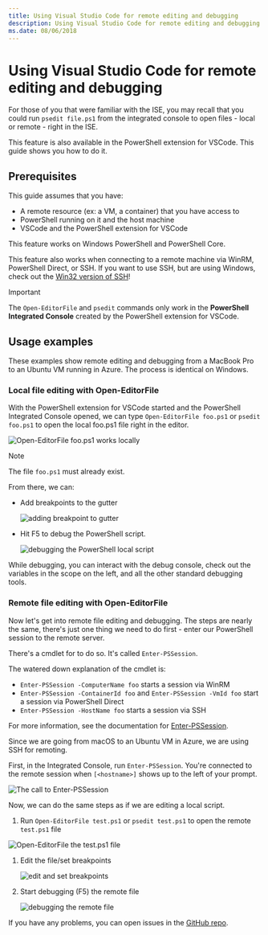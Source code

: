 ```yaml
---
title: Using Visual Studio Code for remote editing and debugging
description: Using Visual Studio Code for remote editing and debugging
ms.date: 08/06/2018
---
```

# Using Visual Studio Code for remote editing and debugging

For those of you that were familiar with the ISE, you may recall that you could run
`psedit file.ps1` from the integrated console to open files - local or remote - right in the ISE.

This feature is also available in the PowerShell extension for VSCode. This guide shows you how to
do it.

## Prerequisites

This guide assumes that you have:

- A remote resource (ex: a VM, a container) that you have access to
- PowerShell running on it and the host machine
- VSCode and the PowerShell extension for VSCode

This feature works on Windows PowerShell and PowerShell Core.

This feature also works when connecting to a remote machine via WinRM, PowerShell Direct, or SSH. If
you want to use SSH, but are using Windows, check out the [Win32 version of SSH](https://github.com/PowerShell/Win32-OpenSSH)!

> [!IMPORTANT]
> The `Open-EditorFile` and `psedit` commands only work in the **PowerShell Integrated Console**
> created by the PowerShell extension for VSCode.

## Usage examples

These examples show remote editing and debugging from a MacBook Pro to an Ubuntu VM
running in Azure. The process is identical on Windows.

### Local file editing with Open-EditorFile

With the PowerShell extension for VSCode started and the PowerShell Integrated Console opened, we
can type `Open-EditorFile foo.ps1` or `psedit foo.ps1` to open the local foo.ps1 file right in the
editor.

![Open-EditorFile foo.ps1 works locally](images/Using-VSCode-for-Remote-Editing-and-Debugging/1-open-local-file.png)

>[!NOTE]
> The file `foo.ps1` must already exist.

From there, we can:

- Add breakpoints to the gutter

  ![adding breakpoint to gutter](images/Using-VSCode-for-Remote-Editing-and-Debugging/2-adding-breakpoint-gutter.png)

- Hit F5 to debug the PowerShell script.

  ![debugging the PowerShell local script](images/Using-VSCode-for-Remote-Editing-and-Debugging/3-local-debug.png)

While debugging, you can interact with the debug console, check out the variables in the scope on
the left, and all the other standard debugging tools.

### Remote file editing with Open-EditorFile

Now let's get into remote file editing and debugging. The steps are nearly the same, there's just
one thing we need to do first - enter our PowerShell session to the remote server.

There's a cmdlet for to do so. It's called `Enter-PSSession`.

The watered down explanation of the cmdlet is:

- `Enter-PSSession -ComputerName foo` starts a session via WinRM
- `Enter-PSSession -ContainerId foo` and `Enter-PSSession -VmId foo` start a session via PowerShell Direct
- `Enter-PSSession -HostName foo` starts a session via SSH

For more information, see the documentation for [Enter-PSSession](/powershell/module/microsoft.powershell.core/enter-pssession).

Since we are going from macOS to an Ubuntu VM in Azure, we are using SSH for remoting.

First, in the Integrated Console, run `Enter-PSSession`. You're connected to the remote session
when `[<hostname>]` shows up to the left of your prompt.

![The call to Enter-PSSession](images/Using-VSCode-for-Remote-Editing-and-Debugging/4-enter-pssession.png)

Now, we can do the same steps as if we are editing a local script.

1. Run `Open-EditorFile test.ps1` or `psedit test.ps1` to open the remote `test.ps1` file

  ![Open-EditorFile the test.ps1 file](images/Using-VSCode-for-Remote-Editing-and-Debugging/5-open-remote-file.png)

1. Edit the file/set breakpoints

   ![edit and set breakpoints](images/Using-VSCode-for-Remote-Editing-and-Debugging/6-set-breakpoints.png)

1. Start debugging (F5) the remote file

   ![debugging the remote file](images/Using-VSCode-for-Remote-Editing-and-Debugging/7-start-debugging.png)

If you have any problems, you can open issues in the [GitHub repo](http://github.com/powershell/vscode-powershell).
